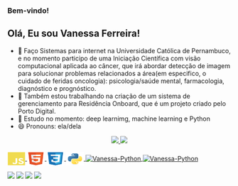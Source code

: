 ### Bem-vindo!
## Olá, Eu sou Vanessa Ferreira!

- 🔭 Faço Sistemas para internet na Universidade Católica de Pernambuco, e no momento participo de uma Iniciação Científica com visão computacional aplicada ao câncer, que irá abordar detecção de imagem para solucionar problemas relacionados a área(em especifico, o cuidado de feridas oncologia): psicologia/saúde mental, farmacologia, diagnóstico e prognóstico.
- 🌱 Também estou trabalhando na criação de um sistema de gerenciamento para Residência Onboard, que é um projeto criado pelo Porto Digital.  
- 🌱 Estudo no momento: deep learnimg, machine learning e Python
- 😄 Pronouns: ela/dela

<div align="center">
  <a href="https://github.com/vanessavieir">
  <img height="180em" src="https://github-readme-stats.vercel.app/api?username=vanessavieir&show_icons=true&theme=dracula&include_all_commits=true&count_private=true"/>
  <img height="180em" src="https://github-readme-stats.vercel.app/api/top-langs/?username=vanessavieir&layout=compact&langs_count=7&theme=dracula"/>
</div>
  <div style="display: inline_block"><br>
  <img align="center" alt="Vanessa-Js" height="30" width="40" src="https://raw.githubusercontent.com/devicons/devicon/master/icons/javascript/javascript-plain.svg">
  <img align="center" alt="Vanessa-HTML" height="30" width="40" src="https://raw.githubusercontent.com/devicons/devicon/master/icons/html5/html5-original.svg">
  <img align="center" alt="Vanessa-CSS" height="30" width="40" src="https://raw.githubusercontent.com/devicons/devicon/master/icons/css3/css3-original.svg">
  <img align="center" alt="Vanessa-Python" height="30" width="40" src="https://raw.githubusercontent.com/devicons/devicon/master/icons/python/python-original.svg">
  <img align="center" alt="Vanessa-Python" height="30" width="40" src="https://cdn.jsdelivr.net/gh/devicons/devicon/icons/git/git-original.svg">
  <img align="center" alt="Vanessa-Python" height="30" width="40" src="https://cdn.jsdelivr.net/gh/devicons/devicon/icons/tensorflow/tensorflow-original.svg">
    
</div>
   
  
<div> 


  <a href="" target="_blank"><img src="https://img.shields.io/badge/-Instagram-%23E4405F?style=for-the-badge&logo=instagram&logoColor=white" target="_blank"></a>
 <a href="https://discord.com/channels/@me" target="_blank"><img src="https://img.shields.io/badge/Discord-7289DA?style=for-the-badge&logo=discord&logoColor=white" target="_blank"></a> 
  <a href = "mailto:vanessa2209vieira@gmail.com"><img src="https://img.shields.io/badge/-Gmail-%23333?style=for-the-badge&logo=gmail&logoColor=white" target="_blank"></a>
  <a href="https://www.linkedin.com/in/vanessa-ferreira-1a7126181" target="_blank"><img src="https://img.shields.io/badge/-LinkedIn-%230077B5?style=for-the-badge&logo=linkedin&logoColor=white" target="_blank"></a> 
 
</div>


